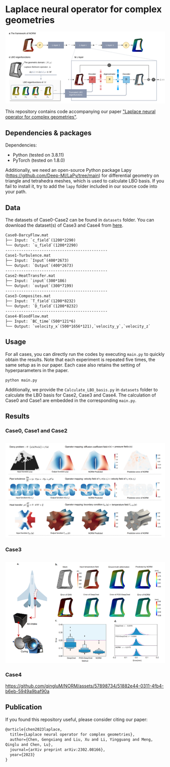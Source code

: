 # Laplace neural operator for complex geometries
![images](img/fig_NORM_method.svg)

This repository contains code accompanying our paper ["Laplace neural operator for complex geometries"](https://arxiv.org/abs/2302.08166). 

## Dependencies & packages
Dependencies:
* Python (tested on 3.8.11)
* PyTorch (tested on 1.8.0)

Additionally, we need an open-source Python package Lapy (https://github.com/Deep-MI/LaPy/tree/main) for differential geometry on triangle and tetrahedra meshes, which is used to calculate LBO basis. If you fail to install it, try to add the `lapy` folder included in our source code into your path.

## Data
The datasets of Case0-Case2 can be found in `datasets` folder. You can download the dataset(s) of Case3 and Case4 from [here](https://drive.google.com/drive/folders/1FEat-Hn8rpvR33JDxPF6UROXee1626_1?usp=sharing). 

```
Case0-DarcyFlow.mat
├── Input: `c_field`(1200*2290)
└── Output: `u_field`(1200*2290)
---------------------------------------------
Case1-Turbulence.mat
├── Input: `Input`(400*2673)
└── Output: `Output`(400*2673)
---------------------------------------------
Case2-HeatTransfer.mat
├── Input: `input`(300*186)
└── Output: `output`(300*7199)
---------------------------------------------
Case3-Composites.mat
├── Input: `T_field`(1200*8232)
└── Output: `D_field`(1200*8232)
---------------------------------------------
Case4-BloodFlow.mat
├── Input: `BC_time`(500*121*6)
└── Output: `velocity_x`(500*1656*121),`velocity_y`,`velocity_z`
```

## Usage

For all cases, you can directly run the codes by executing `main.py` to quickly obtain the results. Note that each experiment is repeated five times, the same setup as in our paper. Each case also retains the setting of hyperparameters in the paper.
```
python main.py 
```
Additionally, we provide the `Calculate_LBO_basis.py` in `datasets` folder to calculate the LBO basis for Case2, Case3 and Case4. The calculation of Case0 and Case1 are embedded in the corresponding `main.py`.


## Results
### Case0, Case1 and Case2
![images](img/Toycase.png)
---------------------------------------------------
### Case3
![images](img/Composites.png)
----------------------------------------------------
### Case4
https://github.com/qingluM/NORM/assets/57898734/51882e44-0311-4fb4-b6eb-5949a9baf90a


## Publication
If you found this repository useful, please consider citing our paper:
```
@article{chen2023laplace,
  title={Laplace neural operator for complex geometries},
  author={Chen, Gengxiang and Liu, Xu and Li, Yingguang and Meng, Qinglu and Chen, Lu},
  journal={arXiv preprint arXiv:2302.08166},
  year={2023}
}
```
